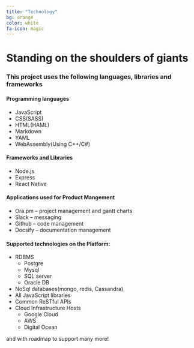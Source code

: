 ```yaml
---
title: "Technology"
bg: orange
color: white
fa-icon: magic
---
```


# Standing on the shoulders of giants

### This project uses the following languages, libraries and frameworks

#### Programming languages 
- JavaScript
- CSS(SASS)
- HTML(HAML)
- Markdown
- YAML
- WebAssembly(Using C++/C#)

#### Frameworks and Libraries 
- Node.js
- Express
- React Native

#### Applications used for Product Mangement
- Ora.pm – project management and gantt charts
- Slack – messaging
- Github – code management
- Docsify – documentation management
#### Supported technologies on the Platform:
- RDBMS
    - Postgre
    - Mysql
    - SQL server
    - Oracle DB
- NoSql databases(mongo, redis, Cassandra)
- All JavaScript libraries
- Common ReSTful APIs
- Cloud Infrastructure Hosts
    - Google Cloud
    - AWS
    - Digital Ocean

and with roadmap to support many more!

